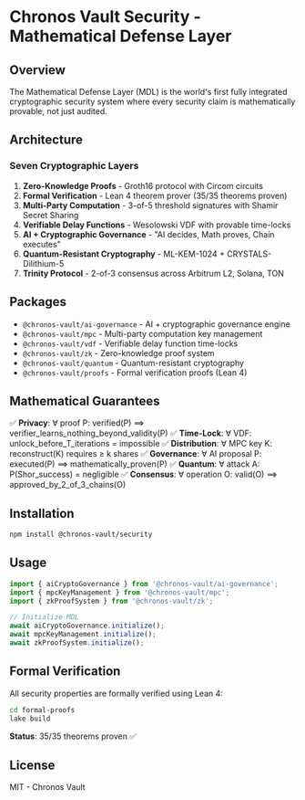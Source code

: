 # Chronos Vault Security - Mathematical Defense Layer

## Overview

The Mathematical Defense Layer (MDL) is the world's first fully integrated cryptographic security system where every security claim is mathematically provable, not just audited.

## Architecture

### Seven Cryptographic Layers

1. **Zero-Knowledge Proofs** - Groth16 protocol with Circom circuits
2. **Formal Verification** - Lean 4 theorem prover (35/35 theorems proven)
3. **Multi-Party Computation** - 3-of-5 threshold signatures with Shamir Secret Sharing
4. **Verifiable Delay Functions** - Wesolowski VDF with provable time-locks
5. **AI + Cryptographic Governance** - "AI decides, Math proves, Chain executes"
6. **Quantum-Resistant Cryptography** - ML-KEM-1024 + CRYSTALS-Dilithium-5
7. **Trinity Protocol** - 2-of-3 consensus across Arbitrum L2, Solana, TON

## Packages

- `@chronos-vault/ai-governance` - AI + cryptographic governance engine
- `@chronos-vault/mpc` - Multi-party computation key management
- `@chronos-vault/vdf` - Verifiable delay function time-locks
- `@chronos-vault/zk` - Zero-knowledge proof system
- `@chronos-vault/quantum` - Quantum-resistant cryptography
- `@chronos-vault/proofs` - Formal verification proofs (Lean 4)

## Mathematical Guarantees

✅ **Privacy**: ∀ proof P: verified(P) ⟹ verifier_learns_nothing_beyond_validity(P)
✅ **Time-Lock**: ∀ VDF: unlock_before_T_iterations = impossible
✅ **Distribution**: ∀ MPC key K: reconstruct(K) requires ≥ k shares
✅ **Governance**: ∀ AI proposal P: executed(P) ⟹ mathematically_proven(P)
✅ **Quantum**: ∀ attack A: P(Shor_success) = negligible
✅ **Consensus**: ∀ operation O: valid(O) ⟹ approved_by_2_of_3_chains(O)

## Installation

```bash
npm install @chronos-vault/security
```

## Usage

```typescript
import { aiCryptoGovernance } from '@chronos-vault/ai-governance';
import { mpcKeyManagement } from '@chronos-vault/mpc';
import { zkProofSystem } from '@chronos-vault/zk';

// Initialize MDL
await aiCryptoGovernance.initialize();
await mpcKeyManagement.initialize();
await zkProofSystem.initialize();
```

## Formal Verification

All security properties are formally verified using Lean 4:

```bash
cd formal-proofs
lake build
```

**Status**: 35/35 theorems proven ✅

## License

MIT - Chronos Vault
